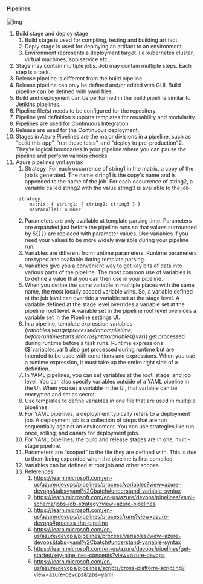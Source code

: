 #### Pipelines
![img](https://learn.microsoft.com/en-us/azure/devops/pipelines/get-started/media/key-concepts-overview.svg?view=azure-devops)
1. Build stage and deploy stage
   1. Build stage is used for compiling, testing and building artifact.
   2. Deply stage is used for deploying an artifact to an environment.
   3. Environment represents a deployment target. i.e kubernetes cluster, virtual machines, app service etc..
2. Stage may contain multiple jobs. Job may contain multiple steps. Each step is a task.
3. Release pipeline is different from the build pipeline.
4. Release pipeline can only be defined and/or edited with GUI. Build pipeline can be defined with yaml files.
5. Build and deployment can be performed in the build pipeline similar to Jenkins pipelines.
6. Pipeline file(s) needs to be configured for the repository.
7. Pipeline yml definition supports templates for reusability and modularity.
8. Pipelines are used for Continuous Integration.
9. Release are used for the Continuous deployment.
10. Stages in Azure Pipelines are the major divisions in a pipeline, such as “build this app”, “run these tests”, and "deploy to pre-production"2. They’re logical boundaries in your pipeline where you can pause the pipeline and perform various checks
11. Azure pipelines yml syntax
    1. Strategy: For each occurrence of string1 in the matrix, a copy of the job is generated. The name string1 is the copy's name and is appended to the name of the job. For each occurrence of string2, a variable called string2 with the value string3 is available to the job.
      ```
       strategy:
           matrix: { string1: { string2: string3 } }
           maxParallel: number
       ```
    2. Parameters are only available at template parsing time. Parameters are expanded just before the pipeline runs so that values surrounded by ${{ }} are replaced with parameter values. Use variables if you need your values to be more widely available during your pipeline run.
    3. Variables are different from runtime parameters. Runtime parameters are typed and available during template parsing.
    4. Variables give you a convenient way to get key bits of data into various parts of the pipeline. The most common use of variables is to define a value that you can then use in your pipeline.
    5. When you define the same variable in multiple places with the same name, the most locally scoped variable wins. So, a variable defined at the job level can override a variable set at the stage level. A variable defined at the stage level overrides a variable set at the pipeline root level. A variable set in the pipeline root level overrides a variable set in the Pipeline settings UI.
    6. In a pipeline, template expression variables (${{ variables.var }}) get processed at compile time, before runtime starts. Macro syntax variables ($(var)) get processed during runtime before a task runs. Runtime expressions ($[variables.var]) also get processed during runtime but are intended to be used with conditions and expressions. When you use a runtime expression, it must take up the entire right side of a definition.
    7. In YAML pipelines, you can set variables at the root, stage, and job level. You can also specify variables outside of a YAML pipeline in the UI. When you set a variable in the UI, that variable can be encrypted and set as secret.
    8. Use templates to define variables in one file that are used in multiple pipelines.
    9. For YAML pipelines, a deployment typically refers to a deployment job. A deployment job is a collection of steps that are run sequentially against an environment. You can use strategies like run once, rolling, and canary for deployment jobs.
    10. For YAML pipelines, the build and release stages are in one, multi-stage pipeline.
    11. Parameters are “scoped” to the file they are defined with. This is due to them being expanded when the pipeline is first compiled.
    12. Variables can be defined at root,job and other scopes.
    13. References
          1. https://learn.microsoft.com/en-us/azure/devops/pipelines/process/variables?view=azure-devops&tabs=yaml%2Cbatch#understand-variable-syntax
          2. https://learn.microsoft.com/en-us/azure/devops/pipelines/yaml-schema/jobs-job-strategy?view=azure-pipelines
          3. https://learn.microsoft.com/en-us/azure/devops/pipelines/process/runs?view=azure-devops#process-the-pipeline
          4. https://learn.microsoft.com/en-us/azure/devops/pipelines/process/variables?view=azure-devops&tabs=yaml%2Cbatch#understand-variable-syntax
          5. https://learn.microsoft.com/en-us/azure/devops/pipelines/get-started/key-pipelines-concepts?view=azure-devops
          6. https://learn.microsoft.com/en-us/azure/devops/pipelines/scripts/cross-platform-scripting?view=azure-devops&tabs=yaml
   
      
       
